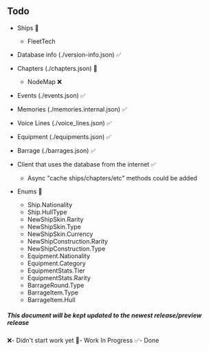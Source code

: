 ## Todo

* Ships 📝

  * FleetTech
* Database info (./version-info.json) ✅
* Chapters (./chapters.json) 📝
  * NodeMap ❌
* Events (./events.json) ✅
* Memories (./memories.internal.json) ✅
* Voice Lines (./voice_lines.json) ✅
* Equipment (./equipments.json) ✅
* Barrage (./barrages.json) ✅
* Client that uses the database from the internet ✅
  * Async "cache ships/chapters/etc" methods could be added 

* Enums 📝
  * Ship.Nationality
  * Ship.HullType
  * NewShipSkin.Rarity
  * NewShipSkin.Type
  * NewShipSkin.Currency
  * NewShipConstruction.Rarity
  * NewShipConstruction.Type
  * Equipment.Nationality
  * Equipment.Category
  * EquipmentStats.Tier
  * EquipmentStats.Rarity
  * BarrageRound.Type
  * BarrageItem.Type
  * BarrageItem.Hull

##### This document will be kept updated to the newest release/preview release

❌- Didn't start work yet
📝- Work In Progress
✅- Done